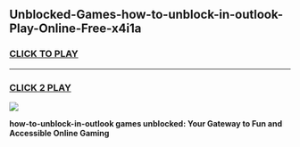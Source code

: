 
## Unblocked-Games-how-to-unblock-in-outlook-Play-Online-Free-x4i1a
<h3>
<a href="https://premium76.site?title=how-to-unblock-in-outlook&ref=26A">CLICK TO PLAY</a></h3>
<hr>

<h3>
<a href="https://premium76.site?title=how-to-unblock-in-outlook&ref=26A">CLICK 2 PLAY</a>
  
</h3>

<a href="https://premium76.site?title=how-to-unblock-in-outlook&ref=26A"><img src="https://clearcache.store/games.png"></a>


**how-to-unblock-in-outlook games unblocked: Your Gateway to Fun and Accessible Online Gaming**
